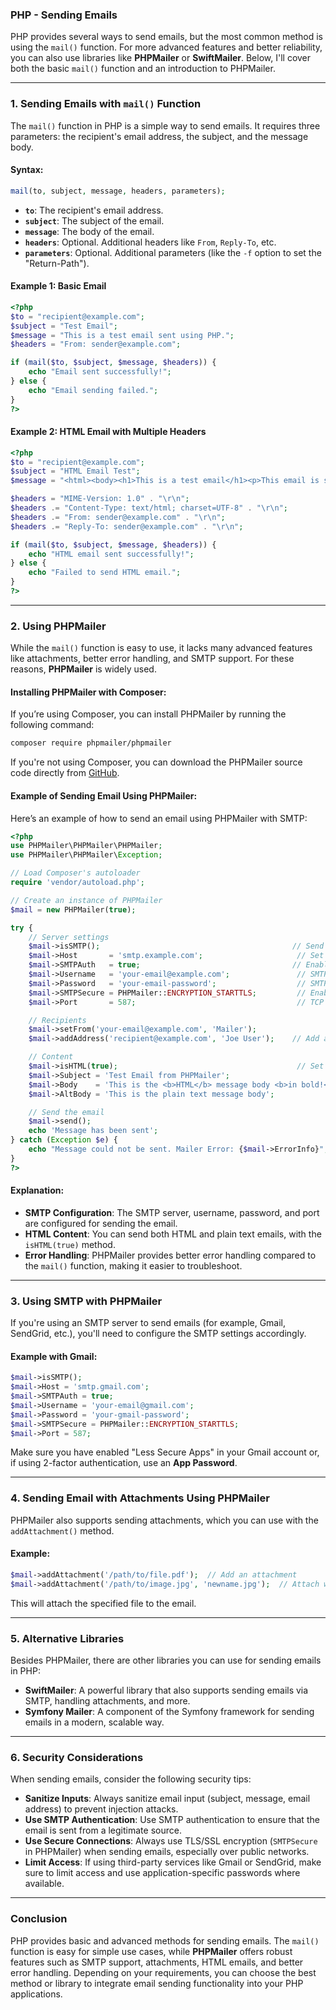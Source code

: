 ### PHP - Sending Emails

PHP provides several ways to send emails, but the most common method is using the `mail()` function. For more advanced features and better reliability, you can also use libraries like **PHPMailer** or **SwiftMailer**. Below, I'll cover both the basic `mail()` function and an introduction to PHPMailer.

---

### 1. **Sending Emails with `mail()` Function**

The `mail()` function in PHP is a simple way to send emails. It requires three parameters: the recipient's email address, the subject, and the message body.

#### Syntax:
```php
mail(to, subject, message, headers, parameters);
```

- **`to`**: The recipient's email address.
- **`subject`**: The subject of the email.
- **`message`**: The body of the email.
- **`headers`**: Optional. Additional headers like `From`, `Reply-To`, etc.
- **`parameters`**: Optional. Additional parameters (like the `-f` option to set the "Return-Path").

#### Example 1: Basic Email

```php
<?php
$to = "recipient@example.com";
$subject = "Test Email";
$message = "This is a test email sent using PHP.";
$headers = "From: sender@example.com";

if (mail($to, $subject, $message, $headers)) {
    echo "Email sent successfully!";
} else {
    echo "Email sending failed.";
}
?>
```

#### Example 2: HTML Email with Multiple Headers

```php
<?php
$to = "recipient@example.com";
$subject = "HTML Email Test";
$message = "<html><body><h1>This is a test email</h1><p>This email is sent with HTML content.</p></body></html>";

$headers = "MIME-Version: 1.0" . "\r\n";
$headers .= "Content-Type: text/html; charset=UTF-8" . "\r\n";
$headers .= "From: sender@example.com" . "\r\n";
$headers .= "Reply-To: sender@example.com" . "\r\n";

if (mail($to, $subject, $message, $headers)) {
    echo "HTML email sent successfully!";
} else {
    echo "Failed to send HTML email.";
}
?>
```

---

### 2. **Using PHPMailer**

While the `mail()` function is easy to use, it lacks many advanced features like attachments, better error handling, and SMTP support. For these reasons, **PHPMailer** is widely used.

#### Installing PHPMailer with Composer:

If you’re using Composer, you can install PHPMailer by running the following command:

```bash
composer require phpmailer/phpmailer
```

If you're not using Composer, you can download the PHPMailer source code directly from [GitHub](https://github.com/PHPMailer/PHPMailer).

#### Example of Sending Email Using PHPMailer:

Here’s an example of how to send an email using PHPMailer with SMTP:

```php
<?php
use PHPMailer\PHPMailer\PHPMailer;
use PHPMailer\PHPMailer\Exception;

// Load Composer's autoloader
require 'vendor/autoload.php';

// Create an instance of PHPMailer
$mail = new PHPMailer(true);

try {
    // Server settings
    $mail->isSMTP();                                           // Send using SMTP
    $mail->Host       = 'smtp.example.com';                     // Set the SMTP server to send through
    $mail->SMTPAuth   = true;                                  // Enable SMTP authentication
    $mail->Username   = 'your-email@example.com';               // SMTP username
    $mail->Password   = 'your-email-password';                  // SMTP password
    $mail->SMTPSecure = PHPMailer::ENCRYPTION_STARTTLS;         // Enable TLS encryption
    $mail->Port       = 587;                                    // TCP port to connect to

    // Recipients
    $mail->setFrom('your-email@example.com', 'Mailer');
    $mail->addAddress('recipient@example.com', 'Joe User');    // Add a recipient

    // Content
    $mail->isHTML(true);                                        // Set email format to HTML
    $mail->Subject = 'Test Email from PHPMailer';
    $mail->Body    = 'This is the <b>HTML</b> message body <b>in bold!</b>';
    $mail->AltBody = 'This is the plain text message body';

    // Send the email
    $mail->send();
    echo 'Message has been sent';
} catch (Exception $e) {
    echo "Message could not be sent. Mailer Error: {$mail->ErrorInfo}";
}
?>
```

#### Explanation:
- **SMTP Configuration**: The SMTP server, username, password, and port are configured for sending the email.
- **HTML Content**: You can send both HTML and plain text emails, with the `isHTML(true)` method.
- **Error Handling**: PHPMailer provides better error handling compared to the `mail()` function, making it easier to troubleshoot.

---

### 3. **Using SMTP with PHPMailer**

If you're using an SMTP server to send emails (for example, Gmail, SendGrid, etc.), you'll need to configure the SMTP settings accordingly.

#### Example with Gmail:

```php
$mail->isSMTP();
$mail->Host = 'smtp.gmail.com';
$mail->SMTPAuth = true;
$mail->Username = 'your-email@gmail.com';
$mail->Password = 'your-gmail-password';
$mail->SMTPSecure = PHPMailer::ENCRYPTION_STARTTLS;
$mail->Port = 587;
```

Make sure you have enabled "Less Secure Apps" in your Gmail account or, if using 2-factor authentication, use an **App Password**.

---

### 4. **Sending Email with Attachments Using PHPMailer**

PHPMailer also supports sending attachments, which you can use with the `addAttachment()` method.

#### Example:

```php
$mail->addAttachment('/path/to/file.pdf');  // Add an attachment
$mail->addAttachment('/path/to/image.jpg', 'newname.jpg');  // Attach with a custom name
```

This will attach the specified file to the email.

---

### 5. **Alternative Libraries**

Besides PHPMailer, there are other libraries you can use for sending emails in PHP:

- **SwiftMailer**: A powerful library that also supports sending emails via SMTP, handling attachments, and more.
- **Symfony Mailer**: A component of the Symfony framework for sending emails in a modern, scalable way.

---

### 6. **Security Considerations**

When sending emails, consider the following security tips:
- **Sanitize Inputs**: Always sanitize email input (subject, message, email address) to prevent injection attacks.
- **Use SMTP Authentication**: Use SMTP authentication to ensure that the email is sent from a legitimate source.
- **Use Secure Connections**: Always use TLS/SSL encryption (`SMTPSecure` in PHPMailer) when sending emails, especially over public networks.
- **Limit Access**: If using third-party services like Gmail or SendGrid, make sure to limit access and use application-specific passwords where available.

---

### Conclusion

PHP provides basic and advanced methods for sending emails. The `mail()` function is easy for simple use cases, while **PHPMailer** offers robust features such as SMTP support, attachments, HTML emails, and better error handling. Depending on your requirements, you can choose the best method or library to integrate email sending functionality into your PHP applications.
